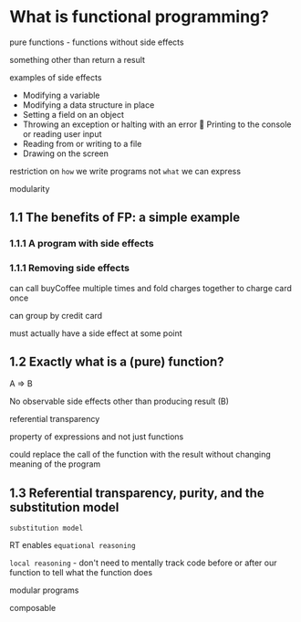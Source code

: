 # What is functional programming?

pure functions - functions without side effects

something other than return a result

examples of side effects
- Modifying a variable
- Modifying a data structure in place
- Setting a field on an object
- Throwing an exception or halting with an error  Printing to the console or reading user input
- Reading from or writing to a file
- Drawing on the screen

restriction on `how` we write programs
not `what` we can express

modularity

## 1.1 The benefits of FP: a simple example

### 1.1.1 A program with side effects

### 1.1.1 Removing side effects

can call buyCoffee multiple times and fold charges together to charge card once
 
can group by credit card

must actually have a side effect at some point

## 1.2 Exactly what is a (pure) function?

A => B

No observable side effects other than producing result (B)

referential transparency

property of expressions and not just functions

could replace the call of the function with the result without changing meaning of the program

## 1.3 Referential transparency, purity, and the substitution model

`substitution model`

RT enables `equational reasoning`

`local reasoning` - don't need to mentally track code before or after our function to tell what 
the function does

modular programs

composable

